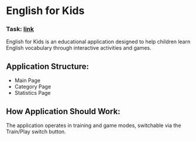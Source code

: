 # English for Kids 
### Task: [link](https://github.com/rolling-scopes-school/js-fe-course-en/blob/main/tasks/english-for-kids/english-for-kids.md)
English for Kids is an educational application designed to help children learn English vocabulary through interactive activities and games.

## Application Structure:
 - Main Page
 - Category Page
 - Statistics Page

## How Application Should Work:
The application operates in training and game modes, switchable via the Train/Play switch button.
